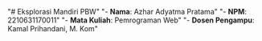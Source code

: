 "# Eksplorasi Mandiri PBW" 
"- **Nama**: Azhar Adyatma Pratama" 
"- **NPM**: 2210631170011" 
"- **Mata Kuliah**: Pemrograman Web" 
"- **Dosen Pengampu**: Kamal Prihandani, M. Kom" 
